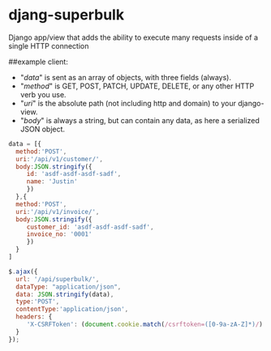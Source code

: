 djang-superbulk
===============

Django app/view that adds the ability to execute many requests inside of a single HTTP connection

##example client:
* "_data_" is sent as an array of objects, with three fields (always).  
* "_method_" is GET, POST, PATCH, UPDATE, DELETE, or any other HTTP verb you use.  
* "_uri_" is the absolute path (not including http and domain) to your django-view.  
* "_body_" is always a string, but can contain any data, as here a serialized JSON object.

 ```javascript
data = [{
   method:'POST',
   uri:'/api/v1/customer/',
   body:JSON.stringify({
      id: 'asdf-asdf-asdf-sadf',
      name: 'Justin'
      })
   },{
   method:'POST',
   uri:'/api/v1/invoice/',
   body:JSON.stringify({
      customer_id: 'asdf-asdf-asdf-sadf',
      invoice_no: '0001'
      })
   }
]

$.ajax({
   url: '/api/superbulk/',
   dataType: "application/json",
   data: JSON.stringify(data),
   type:'POST',
   contentType:'application/json',
   headers: {
      'X-CSRFToken': (document.cookie.match(/csrftoken=([0-9a-zA-Z]*)/) || ['']).pop()
   }
});
```
